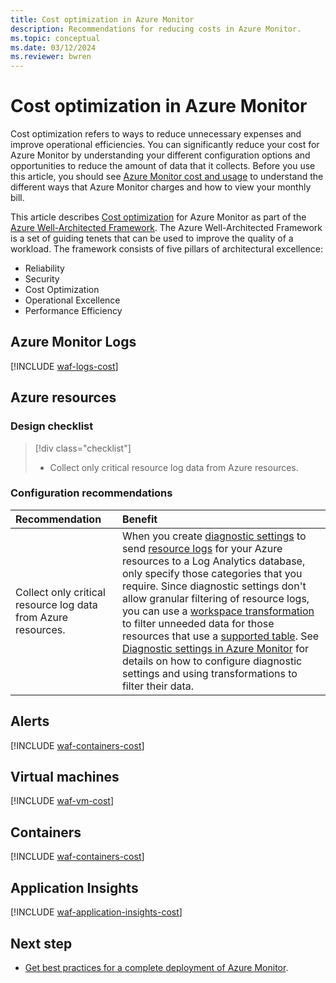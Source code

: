 ```yaml
---
title: Cost optimization in Azure Monitor
description: Recommendations for reducing costs in Azure Monitor.
ms.topic: conceptual
ms.date: 03/12/2024
ms.reviewer: bwren
---
```


# Cost optimization in Azure Monitor

Cost optimization refers to ways to reduce unnecessary expenses and improve operational efficiencies. You can significantly reduce your cost for Azure Monitor by understanding your different configuration options and opportunities to reduce the amount of data that it collects. Before you use this article, you should see [Azure Monitor cost and usage](cost-usage.md) to understand the different ways that Azure Monitor charges and how to view your monthly bill.

This article describes [Cost optimization](/azure/architecture/framework/cost/) for Azure Monitor as part of the [Azure Well-Architected Framework](/azure/architecture/framework/). The Azure Well-Architected Framework is a set of guiding tenets that can be used to improve the quality of a workload. The framework consists of five pillars of architectural excellence:

* Reliability
* Security
* Cost Optimization
* Operational Excellence
* Performance Efficiency

## Azure Monitor Logs

[!INCLUDE [waf-logs-cost](../includes/waf-logs-cost.md)]

## Azure resources

### Design checklist

> [!div class="checklist"]
> * Collect only critical resource log data from Azure resources.

### Configuration recommendations

| Recommendation | Benefit |
|:---------------|:--------|
| Collect only critical resource log data from Azure resources. | When you create [diagnostic settings](../essentials/diagnostic-settings.md) to send [resource logs](../essentials/resource-logs.md) for your Azure resources to a Log Analytics database, only specify those categories that you require. Since diagnostic settings don't allow granular filtering of resource logs, you can use a [workspace transformation](../essentials/data-collection-transformations.md#workspace-transformation-dcr) to filter unneeded data for those resources that use a [supported table](../logs/tables-feature-support.md). See [Diagnostic settings in Azure Monitor](../essentials/diagnostic-settings.md#controlling-costs) for details on how to configure diagnostic settings and using transformations to filter their data. |

## Alerts

[!INCLUDE [waf-containers-cost](../includes/waf-alerts-cost.md)]

## Virtual machines

[!INCLUDE [waf-vm-cost](../includes/waf-vm-cost.md)]

## Containers

[!INCLUDE [waf-containers-cost](../includes/waf-containers-cost.md)]

## Application Insights

[!INCLUDE [waf-application-insights-cost](../includes/waf-application-insights-cost.md)]

## Next step

* [Get best practices for a complete deployment of Azure Monitor](best-practices.md).
